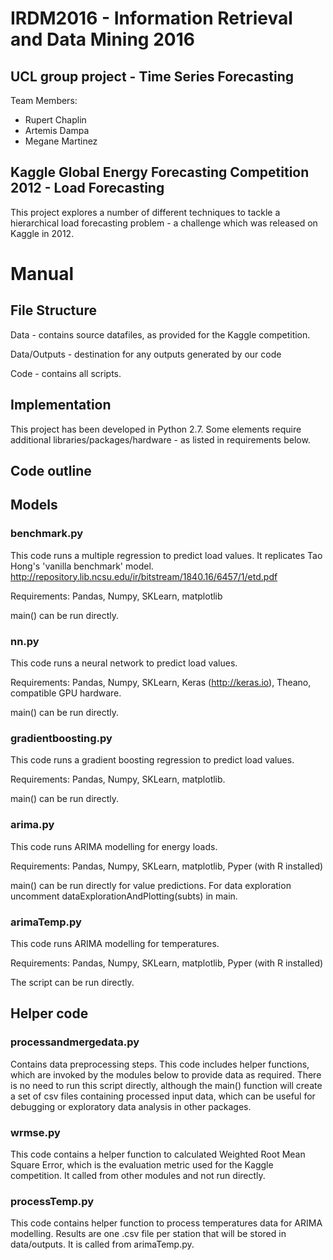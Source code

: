 # IRDM2016 - Information Retrieval and Data Mining 2016
## UCL group project - Time Series Forecasting

Team Members:
- Rupert Chaplin
- Artemis Dampa
- Megane Martinez

## Kaggle Global Energy Forecasting Competition 2012 - Load Forecasting

This project explores a number of different techniques to tackle a hierarchical load forecasting problem - a challenge which was released on Kaggle in 2012.

# Manual

## File Structure
Data - contains source datafiles, as provided for the Kaggle competition.

Data/Outputs - destination for any outputs generated by our code

Code - contains all scripts.

## Implementation
This project has been developed in Python 2.7.
Some elements require additional libraries/packages/hardware - as listed in requirements below.

## Code outline
## Models
### benchmark.py
This code runs a multiple regression to predict load values.  It replicates Tao Hong's 'vanilla benchmark' model.
http://repository.lib.ncsu.edu/ir/bitstream/1840.16/6457/1/etd.pdf

Requirements: Pandas, Numpy, SKLearn, matplotlib

main() can be run directly.

### nn.py
This code runs a neural network to predict load values.

Requirements: Pandas, Numpy, SKLearn, Keras (http://keras.io), Theano, compatible GPU hardware.

main() can be run directly.

### gradientboosting.py
This code runs a gradient boosting regression to predict load values.

Requirements: Pandas, Numpy, SKLearn, matplotlib.

main() can be run directly.

### arima.py
This code runs ARIMA modelling for energy loads. 

Requirements: Pandas, Numpy, SKLearn, matplotlib, Pyper (with R installed)

main() can be run directly for value predictions. For data exploration uncomment dataExplorationAndPlotting(subts) in main.

### arimaTemp.py
This code runs ARIMA modelling for temperatures.

Requirements: Pandas, Numpy, SKLearn, matplotlib, Pyper (with R installed)

The script can be run directly.

## Helper code
### processandmergedata.py
Contains data preprocessing steps.  This code includes helper functions, which are invoked by the modules below to provide data as required.
There is no need to run this script directly, although the main() function will create a set of csv files containing processed input data, which can be useful for debugging or exploratory data analysis in other packages.

### wrmse.py
This code contains a helper function to calculated Weighted Root Mean Square Error, which is the evaluation metric used for the Kaggle competition.
It called from other modules and not run directly.

### processTemp.py
This code contains helper function to process temperatures data for ARIMA modelling. Results are one .csv file per station that will be stored in data/outputs. It is called from arimaTemp.py.

